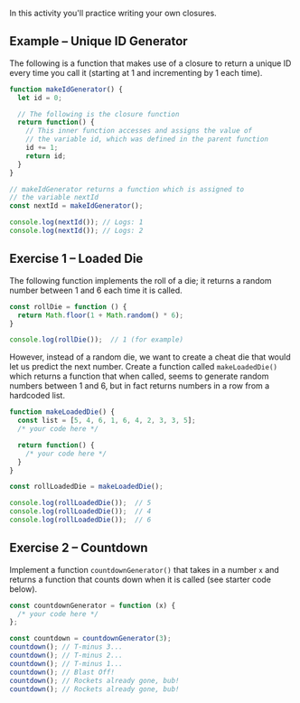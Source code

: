 


In this activity you'll practice writing your own closures.

## Example – Unique ID Generator

The following is a function that makes use of a closure to return a unique ID every time you call it (starting at 1 and incrementing by 1 each time).

```javascript
function makeIdGenerator() {
  let id = 0;

  // The following is the closure function
  return function() {
    // This inner function accesses and assigns the value of
    // the variable id, which was defined in the parent function
    id += 1;
    return id;
  }
}

// makeIdGenerator returns a function which is assigned to
// the variable nextId
const nextId = makeIdGenerator();

console.log(nextId()); // Logs: 1
console.log(nextId()); // Logs: 2
```


## Exercise 1 – Loaded Die

The following function implements the roll of a die; it returns a random number between 1 and 6 each time it is called.

```javascript
const rollDie = function () {
  return Math.floor(1 + Math.random() * 6);
}

console.log(rollDie());  // 1 (for example)
```

However, instead of a random die, we want to create a cheat die that would let us predict the next number. Create a function called `makeLoadedDie()` which returns a function that when called, seems to generate random numbers between 1 and 6, but in fact returns numbers in a row from a hardcoded list.

```javascript
function makeLoadedDie() {
  const list = [5, 4, 6, 1, 6, 4, 2, 3, 3, 5];
  /* your code here */

  return function() {
    /* your code here */
  }
}

const rollLoadedDie = makeLoadedDie();

console.log(rollLoadedDie());  // 5
console.log(rollLoadedDie());  // 4
console.log(rollLoadedDie());  // 6
```

## Exercise 2 – Countdown

Implement a function `countdownGenerator()` that takes in a number `x` and returns a function that counts down when it is called (see starter code below).

```javascript
const countdownGenerator = function (x) {
  /* your code here */
};

const countdown = countdownGenerator(3);
countdown(); // T-minus 3...
countdown(); // T-minus 2...
countdown(); // T-minus 1...
countdown(); // Blast Off!
countdown(); // Rockets already gone, bub!
countdown(); // Rockets already gone, bub!
```
